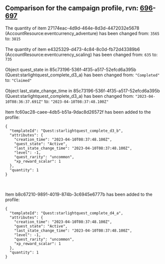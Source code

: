 ## Comparison for the campaign profile, rvn: [696](https://github.com/PRO100KatYT/FortniteProfileRevisions/tree/main/profiles/campaign/696%20campaign.json)-[697](https://github.com/PRO100KatYT/FortniteProfileRevisions/tree/main/profiles/campaign/697%20campaign.json)

The quantity of item 27174eac-4d9d-464e-8d3d-4472032e5678 (AccountResource:eventcurrency_adventure) has been changed from: `3565` to: `3815`
<br><br>
The quantity of item e4325329-d473-4c84-8c0d-fb72d43389b6 (AccountResource:eventcurrency_scaling) has been changed from: `635` to: `735`
<br><br>
Object quest_state in 85c73196-536f-4f35-a517-52efcd6a395b (Quest:starlightquest_complete_d3_a) has been changed from: `"Completed"` to: `"Claimed"`
<br><br>
Object last_state_change_time in 85c73196-536f-4f35-a517-52efcd6a395b (Quest:starlightquest_complete_d3_a) has been changed from: `"2023-04-10T08:36:37.691Z"` to: `"2023-04-10T08:37:48.100Z"`
<br><br>
Item fc60ac28-caee-4db5-b51a-9dac8d26572f has been added to the profile:

```
{
  "templateId": "Quest:starlightquest_complete_d3_b",
  "attributes": {
    "creation_time": "2023-04-10T08:37:48.100Z",
    "quest_state": "Active",
    "last_state_change_time": "2023-04-10T08:37:48.100Z",
    "level": -1,
    "quest_rarity": "uncommon",
    "xp_reward_scalar": 1
  },
  "quantity": 1
}
```

<br><br>
Item b8c67210-9891-4019-874b-3c6945e6777b has been added to the profile:

```
{
  "templateId": "Quest:starlightquest_complete_d4_a",
  "attributes": {
    "creation_time": "2023-04-10T08:37:48.100Z",
    "quest_state": "Active",
    "last_state_change_time": "2023-04-10T08:37:48.100Z",
    "level": -1,
    "quest_rarity": "uncommon",
    "xp_reward_scalar": 1
  },
  "quantity": 1
}
```

<br><br>
